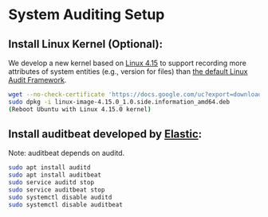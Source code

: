 # System Auditing Setup
## Install Linux Kernel (Optional):
We develop a new kernel based on [Linux 4.15](https://github.com/torvalds/linux/tree/v4.15) to support recording more
attributes of system entities (e.g., version for files) than 
[the default Linux Audit
Framework](https://github.com/linux-audit/audit-kernel).
```bash
wget --no-check-certificate 'https://docs.google.com/uc?export=download&id=1-RMonFZ0NyRLdnwyVoB7HziaODesOg-7' -O linux-image-4.15.0_1.0.side.information_amd64.deb
sudo dpkg -i linux-image-4.15.0_1.0.side.information_amd64.deb
(Reboot Ubuntu with Linux 4.15.0 kernel)
```
## Install auditbeat developed by [Elastic](https://www.elastic.co/beats/auditbeat):
Note: auditbeat depends on auditd.
```bash
sudo apt install auditd
sudo apt install auditbeat
sudo service auditd stop
sudo service auditbeat stop
sudo systemctl disable auditd
sudo systemctl disable auditbeat
```
